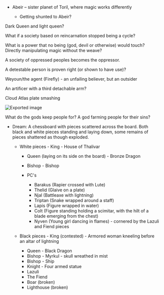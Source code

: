 - Abeir – sister planet of Toril, where magic works differently
    
    - Getting shunted to Abeir?

Dark Queen and light queen?
 
What if a society based on reincarnation stopped being a cycle?
 
What is a power that no being (god, devil or otherwise) would touch? Directly manipulating magic without the weave?
 
A society of oppressed peoples becomes the oppressor.
 
A detestable person is proven right (or shown to have use)?
 
Weyoun/the agent (Firefly) - an unfailing believer, but an outsider
 
An artificer with a third detachable arm?
 
Cloud Atlas plate smashing

![Exported image](Exported%20image%2020241008220120-0.png)  

What do the gods keep people for? A god farming people for their sins?
               

- Dream: A chessboard with pieces scattered across the board. Both black and white pieces standing and laying down, some remains of pieces shattered as though exploded.
    
    - White pieces - King - House of Thalivar
        
        - Queen (laying on its side on the board) - Bronze Dragon
        - Bishop - Bishop
        - PC's
            
            - Barakus (Rapier crossed with Lute)
            - Thelid (Glaive on a plate)
            - Njal (Battleaxe with lightning)
            - Triptan (Snake wrapped around a staff)
            - Lapis (Figure wrapped in water)
            - Colt (Figure standing holding a scimitar, with the hilt of a blade emerging from the chest)
            - Nyven (Young girl dancing in flames) - cornered by the Lazuli and Fiend pieces
          
        
    - Black pieces - King (contested) - Armored woman kneeling before an altar of lightning
        
        - Queen - Black Dragon
        - Bishop - Myrkul - skull wreathed in mist
        - Bishop - Ship
        - Knight - Four armed statue
        - Lazuli
        - The Fiend
        - Boar (broken)
        - Lighthouse (broken)